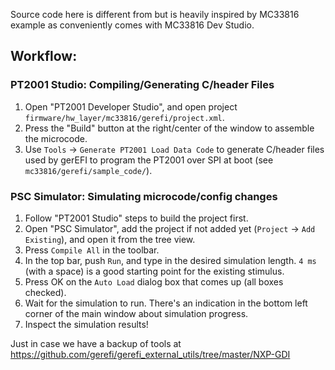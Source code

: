 
Source code here is different from but is heavily inspired by MC33816 example as conveniently comes with MC33816 Dev Studio.

## Workflow:

### PT2001 Studio: Compiling/Generating C/header Files

1. Open "PT2001 Developer Studio", and open project `firmware/hw_layer/mc33816/gerefi/project.xml`.
2. Press the "Build" button at the right/center of the window to assemble the microcode.
3. Use `Tools` -> `Generate PT2001 Load Data Code` to generate C/header files used by gerEFI to program the PT2001 over SPI at boot (see `mc33816/gerefi/sample_code/`).

### PSC Simulator: Simulating microcode/config changes

1. Follow "PT2001 Studio" steps to build the project first.
2. Open "PSC Simulator", add the project if not added yet (`Project` -> `Add Existing`), and open it from the tree view.
3. Press `Compile All` in the toolbar.
4. In the top bar, push `Run`, and type in the desired simulation length. `4 ms` (with a space) is a good starting point for the existing stimulus.
5. Press OK on the `Auto Load` dialog box that comes up (all boxes checked).
6. Wait for the simulation to run. There's an indication in the bottom left corner of the main window about simulation progress.
7. Inspect the simulation results!

Just in case we have a backup of tools at https://github.com/gerefi/gerefi_external_utils/tree/master/NXP-GDI
